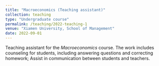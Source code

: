 ```yaml
---
title: "Macroeconomics (Teaching assistant)"
collection: teaching
type: "Undergraduate course"
permalink: /teaching/2022-teaching-1
venue: "Xiamen University, School of Management"
date: 2022-09-01
---
```


Teaching assistant for the *Macroeconomics* course. The work includes counseling for students, including answering questions and correcting homework; Assist in communication between students and teachers.

